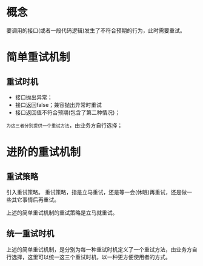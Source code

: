 # 概念
要调用的接口(或者一段代码逻辑)发生了不符合预期的行为，此时需要重试。

# 简单重试机制
## 重试时机
* 接口抛出异常；
* 接口返回false；兼容抛出异常时重试
* 接口返回值不符合预期(包含了第二种情况)；

`为这三者分别提供一个重试方法`，由业务方自行选择；

# 进阶的重试机制
## 重试策略
引入重试策略。
重试策略，指是立马重试，还是等一会(休眠)再重试，还是做一些其它事情后再重试。

上述的简单重试机制的重试策略是立马就重试。

## 统一重试时机
上述的简单重试机制，是分别为每一种重试时机定义了一个重试方法，由业务方自行选择，这里可以统一这三个重试时机，以一种更方便使用者的方式。